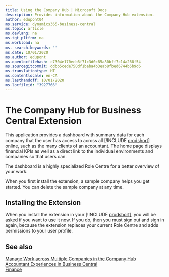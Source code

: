 ```yaml
---
title: Using the Company Hub | Microsoft Docs
description: Provides information about the Company Hub extension.
author: edupont04
ms.service: dynamics365-business-central
ms.topic: article
ms.devlang: na
ms.tgt_pltfrm: na
ms.workload: na
ms. search.keywords: ''
ms.date: 10/01/2020
ms.author: edupont
ms.openlocfilehash: c7304e170ecb6f71c3d0c85a80bff7c14a268f54
ms.sourcegitcommit: ddbb5cede750df1baba4b3eab8fbed6744b5b9d6
ms.translationtype: HT
ms.contentlocale: en-CA
ms.lasthandoff: 10/01/2020
ms.locfileid: "3927766"
---
```

# <a name="the-company-hub-for-business-central-extension"></a>The Company Hub for Business Central Extension

This application provides a dashboard with summary data for each company that the user has access to across all [!INCLUDE [prodshort](includes/prodshort.md)] online, such as the many clients of an accountant. The home page displays financial KPIs as well as a direct link to the individual environments and companies so that users can.

The dashboard is a highly specialized Role Centre for a better overview of your work.

When you first install the extension, a sample company helps you get started. You can delete the sample company at any time.

## <a name="installing-the-extension"></a>Installing the Extension

When you install the extension in your [!INCLUDE [prodshort](includes/prodshort.md)], you will be asked if you want to use it now. If you do, then you must sign out and sign in again, because the extension replaces your current Role Centre and adds permissions to your user profile.

## <a name="see-also"></a>See also 

[Manage Work across Multiple Companies in the Company Hub](company-hub.md)  
[Accountant Experiences in Business Central ](finance-accounting.md)  
[Finance](finance.md)  
